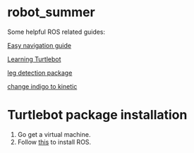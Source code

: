 # robot_summer

Some helpful ROS related guides:

[Easy navigation guide](http://kaiyuzheng.me/documents/navguide.pdf)

[Learning Turtlebot](https://learn.turtlebot.com/)

[leg detection package](http://wiki.ros.org/leg_detector)

[change indigo to kinetic](http://wiki.ros.org/turtlebot/Tutorials/indigo/Turtlebot%20Installation)


# Turtlebot package installation
1. Go get a virtual machine. 
2. Follow [this](http://wiki.ros.org/kinetic/Installation/Ubuntu) to install ROS. 


